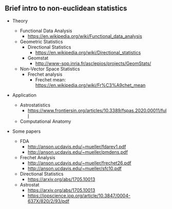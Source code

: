 ## Brief intro to non-euclidean statistics

* Theory
  * Functional Data Analysis
    * https://en.wikipedia.org/wiki/Functional_data_analysis
  * Geometric Statistics
    * Directional Statistics
      * https://en.wikipedia.org/wiki/Directional_statistics
    * Geomstat
      * http://www-sop.inria.fr/asclepios/projects/GeomStats/
  * Non-Vector Space Statistics
    * Frechet analysis
      * Frechet mean: https://en.wikipedia.org/wiki/Fr%C3%A9chet_mean

* Application
  * Astrostatistics
    * https://www.frontiersin.org/articles/10.3389/fspas.2020.00011/full
  * Computational Anatomy

* Some papers
  * FDA
    * http://anson.ucdavis.edu/~mueller/fdarev1.pdf
    * http://anson.ucdavis.edu/~mueller/pmdens.pdf
  * Frechet Analysis
    * http://anson.ucdavis.edu/~mueller/frechet26.pdf
    * http://anson.ucdavis.edu/~mueller/sfc10.pdf
  * Directional Statistics
    * https://arxiv.org/abs/1705.10013
  * Astrostat
    * https://arxiv.org/abs/1705.10013
    * https://iopscience.iop.org/article/10.3847/0004-637X/820/2/93/pdf

